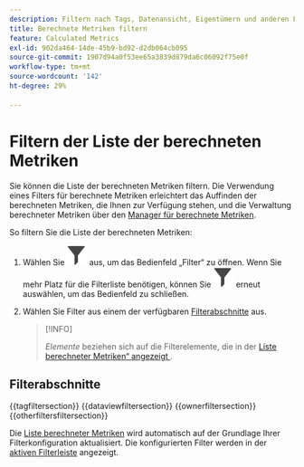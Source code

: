 ```yaml
---
description: Filtern nach Tags, Datenansicht, Eigentümern und anderen Filtern (Alle anzeigen, Meine, Für mich freigegeben, Favoriten und Genehmigt).
title: Berechnete Metriken filtern
feature: Calculated Metrics
exl-id: 902da464-14de-45b9-bd92-d2db064cb095
source-git-commit: 1907d94a0f53ee65a3839d879da6c06092f75e0f
workflow-type: tm+mt
source-wordcount: '142'
ht-degree: 29%

---
```


# Filtern der Liste der berechneten Metriken

Sie können die Liste der berechneten Metriken filtern. Die Verwendung eines Filters für berechnete Metriken erleichtert das Auffinden der berechneten Metriken, die Ihnen zur Verfügung stehen, und die Verwaltung berechneter Metriken über den [Manager für berechnete Metriken](cm-manager.md).


So filtern Sie die Liste der berechneten Metriken:

1. Wählen Sie ![Filter](/help/assets/icons/Filter.svg) aus, um das Bedienfeld „Filter“ zu öffnen. Wenn Sie mehr Platz für die Filterliste benötigen, können Sie ![Filter](/help/assets/icons/Filter.svg) erneut auswählen, um das Bedienfeld zu schließen.
1. Wählen Sie Filter aus einem der verfügbaren [Filterabschnitte](#filter-sections) aus.

   >[!INFO]
   >
   >*Elemente* beziehen sich auf die Filterelemente, die in der [Liste berechneter Metriken“ angezeigt ](cm-manager.md#filters-list).
   > 

## Filterabschnitte

{{tagfiltersection}}
{{dataviewfiltersection}}
{{ownerfiltersection}}
{{otherfiltersfiltersection}}


Die [Liste berechneter Metriken](cm-manager.md#filters-list) wird automatisch auf der Grundlage Ihrer Filterkonfiguration aktualisiert. Die konfigurierten Filter werden in der [aktiven Filterleiste](cm-manager.md#active-filter-bar) angezeigt.
